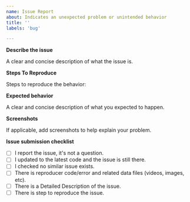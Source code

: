 ```yaml
---
name: Issue Report
about: Indicates an unexpected problem or unintended behavior
title: ''
labels: 'bug'

---
```


**Describe the issue**

A clear and concise description of what the issue is.

**Steps To Reproduce**

Steps to reproduce the behavior:

**Expected behavior**

A clear and concise description of what you expected to happen.

**Screenshots**

If applicable, add screenshots to help explain your problem.

**Issue submission checklist**

- [ ]  I report the issue, it's not a question.
- [ ]  I updated to the latest code and the issue is still there.
- [ ]  I checked no similar issue exists.
- [ ]  There is reproducer code/error and related data files (videos, images, etc).
- [ ]  There is a Detailed Description of the issue.
- [ ]  There is step to reproduce the issue.